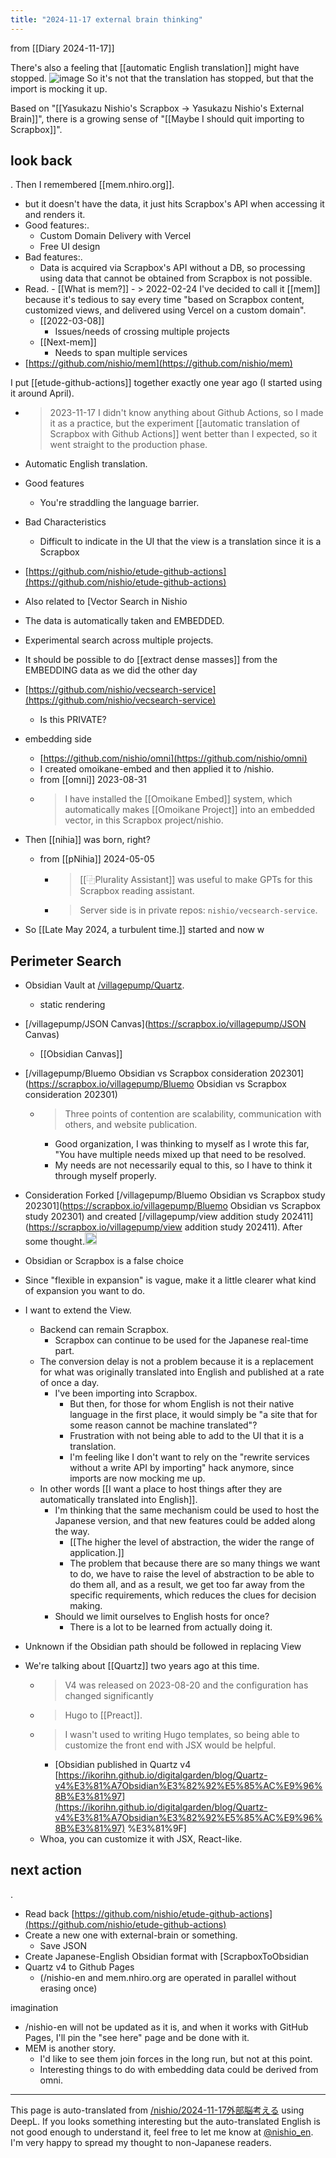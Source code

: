 ```yaml
---
title: "2024-11-17 external brain thinking"
---
```


from  [[Diary 2024-11-17]]

There's also a feeling that [[automatic English translation]] might have stopped.
![image](https://gyazo.com/3917ba7c677367b442dfd29ecda7f8af/thumb/1000)
So it's not that the translation has stopped, but that the import is mocking it up.

Based on "[[Yasukazu Nishio's Scrapbox -> Yasukazu Nishio's External Brain]]", there is a growing sense of "[[Maybe I should quit importing to Scrapbox]]".

## look back
.
Then I remembered [[mem.nhiro.org]].
- but it doesn't have the data, it just hits Scrapbox's API when accessing it and renders it.
- Good features:.
    - Custom Domain Delivery with Vercel
    - Free UI design
- Bad features:.
    - Data is acquired via Scrapbox's API without a DB, so processing using data that cannot be obtained from Scrapbox is not possible.
- Read.
        - [[What is mem?]]
        - > 2022-02-24 I've decided to call it [[mem]] because it's tedious to say every time "based on Scrapbox content, customized views, and delivered using Vercel on a custom domain".
    - [[2022-03-08]]
        - Issues/needs of crossing multiple projects
    - [[Next-mem]]
        - Needs to span multiple services
- [https://github.com/nishio/mem](https://github.com/nishio/mem)

I put [[etude-github-actions]] together exactly one year ago (I started using it around April).
- > 2023-11-17 I didn't know anything about Github Actions, so I made it as a practice, but the experiment [[automatic translation of Scrapbox with Github Actions]] went better than I expected, so it went straight to the production phase.
- Automatic English translation.
- Good features
    - You're straddling the language barrier.
- Bad Characteristics
    - Difficult to indicate in the UI that the view is a translation since it is a Scrapbox
- [https://github.com/nishio/etude-github-actions](https://github.com/nishio/etude-github-actions)

- Also related to [Vector Search in Nishio
- The data is automatically taken and EMBEDDED.
- Experimental search across multiple projects.
- It should be possible to do [[extract dense masses]] from the EMBEDDING data as we did the other day
- [https://github.com/nishio/vecsearch-service](https://github.com/nishio/vecsearch-service)
    - Is this PRIVATE?
- embedding side
    - [https://github.com/nishio/omni](https://github.com/nishio/omni)
    - I created omoikane-embed and then applied it to /nishio.
    - from [[omni]] 2023-08-31
    - >  I have installed the [[Omoikane Embed]] system, which automatically makes [[Omoikane Project]] into an embedded vector, in this Scrapbox project/nishio.
- Then [[nihia]] was born, right?
    - from [[pNihia]] 2024-05-05
        - > [[⿻Plurality Assistant]] was useful to make GPTs for this Scrapbox reading assistant.
        - > Server side is in private repos: `nishio/vecsearch-service`.
- So [[Late May 2024, a turbulent time.]] started and now w


## Perimeter Search
- Obsidian Vault at [/villagepump/Quartz](https://scrapbox.io/villagepump/Quartz).
    - static rendering
- [/villagepump/JSON Canvas](https://scrapbox.io/villagepump/JSON Canvas)
    - [[Obsidian Canvas]]
- [/villagepump/Bluemo Obsidian vs Scrapbox consideration 202301](https://scrapbox.io/villagepump/Bluemo Obsidian vs Scrapbox consideration 202301)
    - > Three points of contention are scalability, communication with others, and website publication.
        - Good organization, I was thinking to myself as I wrote this far, "You have multiple needs mixed up that need to be resolved.
        - My needs are not necessarily equal to this, so I have to think it through myself properly.


- Consideration
Forked [/villagepump/Bluemo Obsidian vs Scrapbox study 202301](https://scrapbox.io/villagepump/Bluemo Obsidian vs Scrapbox study 202301) and created [/villagepump/view addition study 202411](https://scrapbox.io/villagepump/view addition study 202411).
After some thought.<img src='https://scrapbox.io/api/pages/nishio-en/nishio/icon' alt='nishio.icon' height="19.5"/>
- Obsidian or Scrapbox is a false choice
- Since "flexible in expansion" is vague, make it a little clearer what kind of expansion you want to do.
- I want to extend the View.
    - Backend can remain Scrapbox.
        - Scrapbox can continue to be used for the Japanese real-time part.
    - The conversion delay is not a problem because it is a replacement for what was originally translated into English and published at a rate of once a day.
        - I've been importing into Scrapbox.
            - But then, for those for whom English is not their native language in the first place, it would simply be "a site that for some reason cannot be machine translated"?
            - Frustration with not being able to add to the UI that it is a translation.
            - I'm feeling like I don't want to rely on the "rewrite services without a write API by importing" hack anymore, since imports are now mocking me up.
    - In other words [[I want a place to host things after they are automatically translated into English]].
        - I'm thinking that the same mechanism could be used to host the Japanese version, and that new features could be added along the way.
            - [[The higher the level of abstraction, the wider the range of application.]]
            - The problem that because there are so many things we want to do, we have to raise the level of abstraction to be able to do them all, and as a result, we get too far away from the specific requirements, which reduces the clues for decision making.
        - Should we limit ourselves to English hosts for once?
            - There is a lot to be learned from actually doing it.
- Unknown if the Obsidian path should be followed in replacing View
- We're talking about [[Quartz]] two years ago at this time.
    - > V4 was released on 2023-08-20 and the configuration has changed significantly
    - > Hugo to [[Preact]].
    - >  I wasn't used to writing Hugo templates, so being able to customize the front end with JSX would be helpful.
        - [Obsidian published in Quartz v4 [https://ikorihn.github.io/digitalgarden/blog/Quartz-v4%E3%81%A7Obsidian%E3%82%92%E5%85%AC%E9%96%8B%E3%81%97](https://ikorihn.github.io/digitalgarden/blog/Quartz-v4%E3%81%A7Obsidian%E3%82%92%E5%85%AC%E9%96%8B%E3%81%97) %E3%81%9F]
    - Whoa, you can customize it with JSX, React-like.


## next action
.
- Read back [https://github.com/nishio/etude-github-actions](https://github.com/nishio/etude-github-actions)
- Create a new one with external-brain or something.
    - Save JSON
- Create Japanese-English Obsidian format with [ScrapboxToObsidian
- Quartz v4 to Github Pages
    - (/nishio-en and mem.nhiro.org are operated in parallel without erasing once)

imagination
- /nishio-en will not be updated as it is, and when it works with GitHub Pages, I'll pin the "see here" page and be done with it.
- MEM is another story.
    - I'd like to see them join forces in the long run, but not at this point.
    - Interesting things to do with embedding data could be derived from omni.

---
This page is auto-translated from [/nishio/2024-11-17外部脳考える](https://scrapbox.io/nishio/2024-11-17外部脳考える) using DeepL. If you looks something interesting but the auto-translated English is not good enough to understand it, feel free to let me know at [@nishio_en](https://twitter.com/nishio_en). I'm very happy to spread my thought to non-Japanese readers.